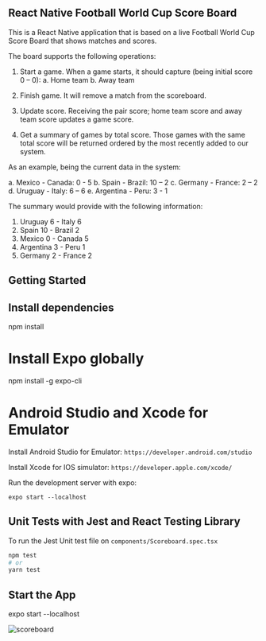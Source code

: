 ## React Native Football World Cup Score Board

This is a React Native application that is based on a live
Football World Cup Score Board that shows matches and scores.

The board supports the following operations:

1. Start a game. When a game starts, it should capture (being initial score 0 – 0):
   a. Home team
   b. Away team

2. Finish game. It will remove a match from the scoreboard.

3. Update score. Receiving the pair score; home team score and away team score
   updates a game score.

4. Get a summary of games by total score. Those games with the same total score will
   be returned ordered by the most recently added to our system.

As an example, being the current data in the system:

a. Mexico - Canada: 0 - 5
b. Spain - Brazil: 10 – 2
c. Germany - France: 2 – 2
d. Uruguay - Italy: 6 – 6
e. Argentina - Peru: 3 - 1

The summary would provide with the following information:

1. Uruguay 6 - Italy 6
2. Spain 10 - Brazil 2
3. Mexico 0 - Canada 5
4. Argentina 3 - Peru 1
5. Germany 2 - France 2

## Getting Started

## Install dependencies

npm install

# Install Expo globally

npm install -g expo-cli

# Android Studio and Xcode for Emulator

Install Android Studio for Emulator:
`https://developer.android.com/studio`

Install Xcode for IOS simulator:
`https://developer.apple.com/xcode/`

Run the development server with expo:

```
expo start --localhost

```

## Unit Tests with Jest and React Testing Library

To run the Jest Unit test file on `components/Scoreboard.spec.tsx`

```bash
npm test
# or
yarn test
```

## Start the App

expo start --localhost


![scoreboard](https://user-images.githubusercontent.com/17410649/225726435-438a8b19-cf7e-4660-9b59-01f8fc799241.png)
